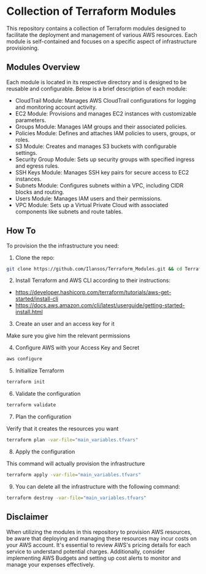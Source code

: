 # Collection of Terraform Modules

This repository contains a collection of Terraform modules designed to facilitate the deployment and management of various AWS resources. Each module is self-contained and focuses on a specific aspect of infrastructure provisioning.

## Modules Overview

Each module is located in its respective directory and is designed to be reusable and configurable. Below is a brief description of each module:

- CloudTrail Module: Manages AWS CloudTrail configurations for logging and monitoring account activity.
- EC2 Module: Provisions and manages EC2 instances with customizable parameters.
- Groups Module: Manages IAM groups and their associated policies.
- Policies Module: Defines and attaches IAM policies to users, groups, or roles.
- S3 Module: Creates and manages S3 buckets with configurable settings.
- Security Group Module: Sets up security groups with specified ingress and egress rules.
- SSH Keys Module: Manages SSH key pairs for secure access to EC2 instances.
- Subnets Module: Configures subnets within a VPC, including CIDR blocks and routing.
- Users Module: Manages IAM users and their permissions.
- VPC Module: Sets up a Virtual Private Cloud with associated components like subnets and route tables.


## How To

To provision the the infrastructure you need:

1. Clone the repo:

```bash
git clone https://github.com/Ilansos/Terraform_Modules.git && cd Terraform_Modules
```

2. Install Terraform and AWS CLI according to their instructions:

- https://developer.hashicorp.com/terraform/tutorials/aws-get-started/install-cli
- https://docs.aws.amazon.com/cli/latest/userguide/getting-started-install.html

3. Create an user and an access key for it

Make sure you give him the relevant permissions

4. Configure AWS with your Access Key and Secret

```bash
aws configure
```

5. Initiallize Terraform

```bash
terraform init
```

6. Validate the configuration

```bash
terraform validate
```

7. Plan the configuration

Verify that it creates the resources you want

```bash
terraform plan -var-file="main_variables.tfvars"
```

8. Apply the configuration

This command will actually provision the infrastructure

```bash
terraform apply -var-file="main_variables.tfvars"
```

9. You can delete all the infrastructure with the following command:

```bash
terraform destroy -var-file="main_variables.tfvars"
```

## Disclaimer

When utilizing the modules in this repository to provision AWS resources, be aware that deploying and managing these resources may incur costs on your AWS account. It's essential to review AWS's pricing details for each service to understand potential charges. Additionally, consider implementing AWS Budgets and setting up cost alerts to monitor and manage your expenses effectively.
